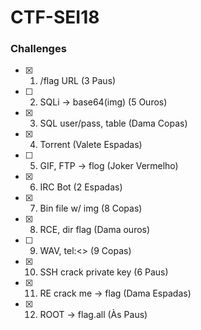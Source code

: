 # CTF-SEI18

### Challenges

- [x] 1. /flag URL (3 Paus)
- [ ] 2. SQLi -> base64(img) (5 Ouros)
- [x] 3. SQL user/pass, table (Dama Copas)
- [x] 4. Torrent (Valete Espadas)
- [ ] 5. GIF, FTP -> flog (Joker Vermelho)
- [x] 6. IRC Bot (2 Espadas)
- [x] 7. Bin file w/ img (8 Copas)
- [x] 8. RCE, dir flag (Dama ouros)
- [ ] 9. WAV, tel:<> (9 Copas)
- [x] 10. SSH crack private key (6 Paus)
- [x] 11. RE crack me -> flag (Dama Espadas)
- [x] 12. ROOT -> flag.all (Às Paus)
